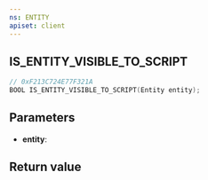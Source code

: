 ```yaml
---
ns: ENTITY
apiset: client
---
```

## IS_ENTITY_VISIBLE_TO_SCRIPT

```c
// 0xF213C724E77F321A
BOOL IS_ENTITY_VISIBLE_TO_SCRIPT(Entity entity);
```


## Parameters
* **entity**:

## Return value